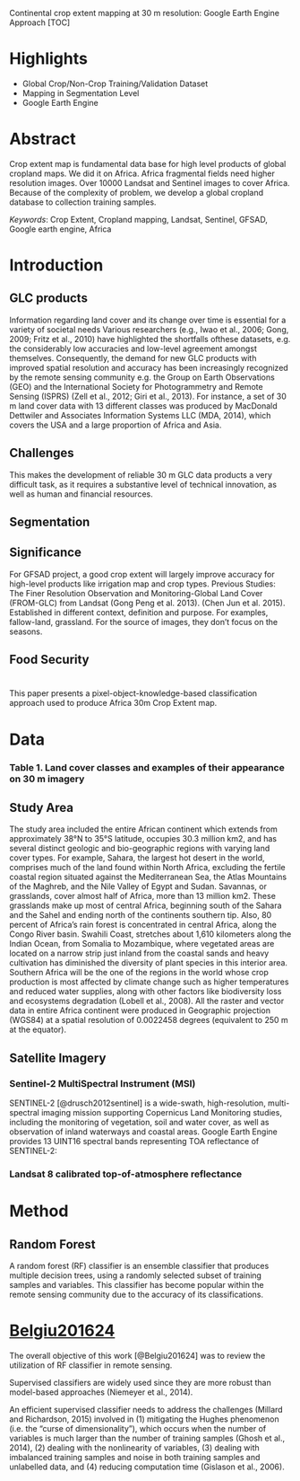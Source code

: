Continental crop extent mapping at 30 m resolution: Google Earth Engine Approach
[TOC]

# Highlights 
-	Global Crop/Non-Crop Training/Validation Dataset
-	Mapping in Segmentation Level
-	Google Earth Engine
# Abstract
Crop extent map is fundamental data base for high level products of global cropland maps. We did it on Africa.
Africa fragmental fields need higher resolution images.
Over 10000 Landsat and Sentinel images to cover Africa.
Because of the complexity of problem, we develop a global cropland database to collection training samples.

*Keywords*: Crop Extent, Cropland mapping, Landsat, Sentinel, GFSAD, Google earth engine, Africa
# Introduction

## GLC products
Information regarding land cover and its change over time is essential for a variety of societal needs
Various researchers (e.g., Iwao et al., 2006; Gong, 2009; Fritz et al., 2010) have highlighted the shortfalls ofthese datasets, e.g. the considerably low accuracies and low-level agreement amongst themselves. Consequently, the demand for new GLC products with improved spatial resolution and accuracy has been increasingly recognized by the remote sensing community e.g. the Group on Earth Observations (GEO) and the International Society for Photogrammetry and Remote Sensing (ISPRS) (Zell et al., 2012; Giri et al., 2013).
For instance, a set of 30 m land cover data with 13 different classes was produced by MacDonald Dettwiler and Associates Information Systems LLC (MDA, 2014), which covers the USA and a large proportion of Africa and Asia.
## Challenges
This makes the development of reliable 30 m GLC data products a very difficult task, as it requires a substantive level of technical innovation, as well as human and financial resources.

## Segmentation

## Significance
For GFSAD project, a good crop extent will largely improve accuracy for high-level products like irrigation map and crop types. 
Previous Studies: The Finer Resolution Observation and Monitoring-Global Land Cover (FROM-GLC) from Landsat (Gong Peng et al. 2013). (Chen Jun et al. 2015). Established in different context, definition and purpose. For examples, fallow-land, grassland. For the source of images, they don’t focus on the seasons.



## Food Security

# 

This paper presents a pixel-object-knowledge-based classification approach used to produce Africa 30m Crop Extent map.
# Data

### Table 1. Land cover classes and examples of their appearance on 30 m imagery

## Study Area
The study area included the entire African continent which extends from approximately 38°N to 35°S latitude, occupies 30.3 million km2, and has several distinct geologic and bio-geographic regions with varying land cover types. For example, Sahara, the largest hot desert in the world, comprises much of the land found within North Africa, excluding the fertile coastal region situated against the Mediterranean Sea, the Atlas Mountains of the Maghreb, and the Nile Valley of Egypt and Sudan. Savannas, or grasslands, cover almost half of Africa, more than 13 million km2. These grasslands make up most of central Africa, beginning south of the Sahara and the Sahel and ending north of the continents southern tip. Also, 80 percent of Africa’s rain forest is concentrated in central Africa, along the Congo River basin. Swahili Coast, stretches about 1,610 kilometers along the Indian Ocean, from Somalia to Mozambique, where vegetated areas are located on a narrow strip just inland from the coastal sands and heavy cultivation has diminished the diversity of plant species in this interior area. Southern Africa will be the one of the regions in the world whose crop production is most affected by climate change such as higher temperatures and reduced water supplies, along with other factors like biodiversity loss and ecosystems degradation (Lobell et al., 2008). All the raster and vector data in entire Africa continent were produced in Geographic projection (WGS84) at a spatial resolution of 0.0022458 degrees (equivalent to 250 m at the equator). 
## Satellite Imagery
### Sentinel-2 MultiSpectral Instrument (MSI)

SENTINEL-2 [@drusch2012sentinel] is a wide-swath, high-resolution, multi-spectral imaging mission supporting Copernicus Land Monitoring studies, including the monitoring of vegetation, soil and water cover, as well as observation of inland waterways and coastal areas.
Google Earth Engine provides 13 UINT16 spectral bands representing TOA reflectance of  SENTINEL-2:

### Landsat 8 calibrated top-of-atmosphere reflectance


# Method
## Random Forest
A random forest (RF) classifier is an ensemble classifier that produces multiple decision trees, using a randomly selected subset of training samples and variables. This classifier has become popular within the remote sensing community due to the accuracy of its classifications.


# [Belgiu201624](http://www.sciencedirect.com/science/article/pii/S0924271616000265)
The overall objective of this work [@Belgiu201624] was to review the utilization of RF classifier in remote sensing.

Supervised classifiers are widely used since they are more robust than model-based approaches (Niemeyer et al., 2014).

An efficient supervised classifier needs to address the challenges (Millard and Richardson, 2015) involved in (1) mitigating the Hughes phenomenon (i.e. the “curse of dimensionality”), which occurs when the number of variables is much larger than the number of training samples (Ghosh et al., 2014), (2) dealing with the nonlinearity of variables, (3) dealing with imbalanced training samples and noise in both training samples and unlabelled data, and (4) reducing computation time (Gislason et al., 2006).



<!--- hidden notes

-->